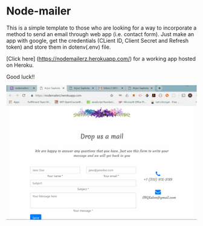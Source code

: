 # Node-mailer

This is a simple template to those who are looking for a way to incorporate a method to send an email through web app (i.e. contact form). Just make an app with google, get the credentials (CLient ID, Client Secret and Refresh token) and store them in dotenv(.env) file. 

[Click here] (https://nodemailerz.herokuapp.com/) for a working app hosted on Heroku.

Good luck!! 


<img src="/nodemailerz.gif">
